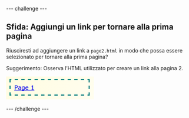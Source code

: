 --- challenge ---
## Sfida: Aggiungi un link per tornare alla prima pagina

Riusciresti ad aggiungere un link a `page2.html` in modo che possa essere selezionato per tornare alla prima pagina?

Suggerimento: Osserva l’HTML utilizzato per creare un link alla pagina 2.

![screenshot](images/magazine-page1-link.png)


--- /challenge ---